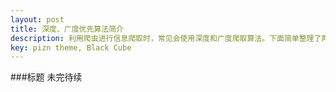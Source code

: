 ```yaml
---
layout: post
title: 深度、广度优先算法简介
description: 利用爬虫进行信息爬取时，常见会使用深度和广度爬取算法。下面简单整理了两个算法的基本原理，对比两者的优劣，以及我们在网络爬取过程中应该如何选择。
key: pizn theme, Black Cube
---
```


###标题
未完待续